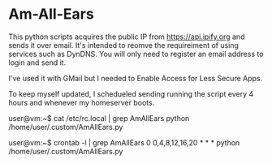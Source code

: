 # Am-All-Ears
This python scripts acquires the public IP from https://api.ipify.org and sends it over email.
It's intended to reomve the requireiment of using services such as DynDNS.
You will only need to register an email address to login and send it.

I've used it with GMail but I needed to Enable Access for Less Secure Apps.

To keep myself updated, I schedueled sending running the script every 4 hours and whenever my homeserver boots.

user@vm:~$ cat /etc/rc.local | grep AmAllEars
python /home/user/.custom/AmAllEars.py

user@vm:~$ crontab -l | grep AmAllEars
0 0,4,8,12,16,20 * * *	python /home/user/.custom/AmAllEars.py